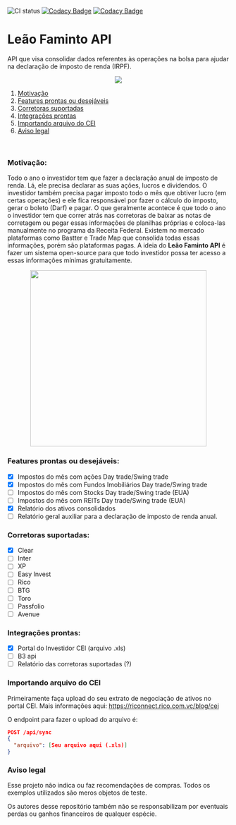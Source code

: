 ![CI status](https://github.com/jeancsanchez/leaofaminto-api/actions/workflows/gradle.yml/badge.svg?branch=dev) [![Codacy Badge](https://api.codacy.com/project/badge/Grade/060ac6a34b35485b82a67d429cce4d6d)](https://app.codacy.com/gh/jeancsanchez/leaofaminto-api?utm_source=github.com&utm_medium=referral&utm_content=jeancsanchez/leaofaminto-api&utm_campaign=Badge_Grade_Settings)
 [![Codacy Badge](https://app.codacy.com/project/badge/Coverage/5e811cac366549ab9f6c594e26318387)](https://www.codacy.com/gh/jeancsanchez/leaofaminto-api/dashboard?utm_source=github.com&utm_medium=referral&utm_content=jeancsanchez/leaofaminto-api&utm_campaign=Badge_Coverage)
 
# Leão Faminto API
API que visa consolidar dados referentes às operações na bolsa para ajudar na declaração de imposto de renda (IRPF).
<p align="center">
  <img src="https://user-images.githubusercontent.com/11152015/122151476-02796c80-ce36-11eb-9ee0-dc76e3ed03d6.png">
</p>


1. [Motivação](#motivação)
2. [Features prontas ou desejáveis](#features-prontas-ou-desejáveis)
3. [Corretoras suportadas](#corretoras-suportadas)
4. [Integrações prontas](#integrações-prontas)
5. [Importando arquivo do CEI](#importando-arquivo-do-cei)
6. [Aviso legal](#aviso-legal)
<br/>


### Motivação:
Todo o ano o investidor tem que fazer a declaração anual de imposto de renda.
Lá, ele precisa declarar as suas ações, lucros e dividendos. O investidor também precisa pagar imposto todo o mês que obtiver lucro (em certas operações) e ele fica responsável por fazer o cálculo do imposto, gerar o boleto (Darf) e pagar.
O que geralmente acontece é que todo o ano o investidor tem que correr atrás nas corretoras de baixar as notas de corretagem ou pegar essas informações de planilhas próprias e coloca-las manualmente no programa da Receita Federal.
Existem no mercado plataformas como Bastter e Trade Map que consolida todas essas informações, porém são plataformas pagas. A ideia do **Leão Faminto API** é fazer um sistema open-source para que todo investidor possa ter acesso a essas informações mínimas gratuitamente.

<p align="center">
  <img src="https://pbs.twimg.com/media/E3XpA85XIAkkfWD.jpg" height="400">
</p>


### Features prontas ou desejáveis:
- [x] Impostos do mês com ações Day trade/Swing trade
- [x] Impostos do mês com Fundos Imobiliários Day trade/Swing trade
- [ ] Impostos do mês com Stocks Day trade/Swing trade (EUA)
- [ ] Impostos do mês com REITs Day trade/Swing trade (EUA)
- [x] Relatório dos ativos consolidados
- [ ] Relatório geral auxiliar para a declaração de imposto de renda anual.

### Corretoras suportadas:
- [x] Clear
- [ ] Inter
- [ ] XP
- [ ] Easy Invest
- [ ] Rico
- [ ] BTG
- [ ] Toro
- [ ] Passfolio
- [ ] Avenue

### Integrações prontas:
- [x] Portal do Investidor CEI (arquivo .xls)
- [ ] B3 api
- [ ] Relatório das corretoras suportadas (?)

### Importando arquivo do CEI

Primeiramente faça upload do seu extrato de negociação de ativos no portal CEI. Mais informações
aqui: https://riconnect.rico.com.vc/blog/cei

O endpoint para fazer o upload do arquivo é:

```json
POST /api/sync
{
  "arquivo": [Seu arquivo aqui (.xls)]
}
```

### Aviso legal
Esse projeto não indica ou faz recomendações de compras.
Todos os exemplos utilizados são meros objetos de teste.

Os autores desse repositório também não se responsabilizam por eventuais perdas ou ganhos financeiros de qualquer espécie. 
